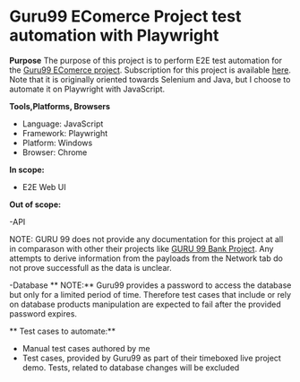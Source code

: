 # Guru99 EComerce Project test automation with Playwright

**Purpose**
The purpose of this project is to perform E2E test automation for the [Guru99 EComerce project](http://live.techpanda.org/index.php/). Subscription for this project is available [here](https://www.guru99.com/live-ecommerce-project.html). Note that it is originally oriented towards Selenium and Java, but I choose to automate it on Playwright with JavaScript.

**Tools,Platforms, Browsers**
 - Language: JavaScript
 - Framework: Playwright
 - Platform: Windows
 - Browser: Chrome

**In scope:**

- E2E Web UI

**Out of scope:**

-API

NOTE: GURU 99 does not provide any documentation for this project at all in comparason with other their projects like [GURU 99 Bank Project](https://www.guru99.com/live-selenium-project.html). Any attempts to derive information from the payloads from the Network tab do not prove successfull as the data is unclear.

-Database
** NOTE:** Guru99 provides a password to access the database but only for a limited period of time. Therefore test cases that include or rely on database products manipulation are expected to fail after the provided password expires.

** Test cases to automate:**
 - Manual test cases authored by me
 - Test cases, provided by Guru99 as part of their timeboxed live project demo. Tests, related to database changes will be excluded
